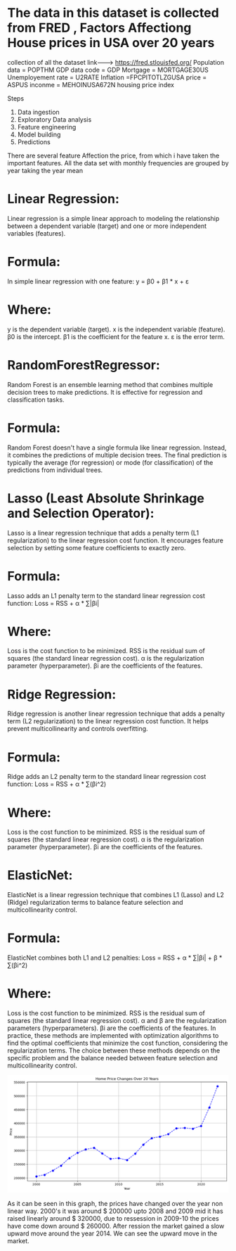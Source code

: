 # The data in this dataset is collected from FRED , Factors Affectiong House prices in USA over 20 years
collection of all the dataset 
 link--->   https://fred.stlouisfed.org/ 
 Population data = POPTHM
 GDP data code = GDP
 Mortgage = MORTGAGE30US
 Unemployement rate = U2RATE
 Inflation =FPCPITOTLZGUSA
 price = ASPUS
inconme = MEHOINUSA672N
housing price index 

Steps 

1. Data ingestion 
2. Exploratory Data analysis 
3. Feature engineering
4. Model building
5. Predictions


There are several feature Affection the price, from which i have taken the important features.
All the data set with monthly frequencies are grouped by year taking the year mean 



# Linear Regression:
Linear regression is a simple linear approach to modeling the relationship between a dependent variable (target) and one or more independent variables (features).

# Formula:
In simple linear regression with one feature:
y = β0 + β1 * x + ε

# Where:

y is the dependent variable (target).
x is the independent variable (feature).
β0 is the intercept.
β1 is the coefficient for the feature x.
ε is the error term.

# RandomForestRegressor:
Random Forest is an ensemble learning method that combines multiple decision trees to make predictions. It is effective for regression and classification tasks.

# Formula:
Random Forest doesn't have a single formula like linear regression. Instead, it combines the predictions of multiple decision trees. The final prediction is typically the average (for regression) or mode (for classification) of the predictions from individual trees.

# Lasso (Least Absolute Shrinkage and Selection Operator):
Lasso is a linear regression technique that adds a penalty term (L1 regularization) to the linear regression cost function. It encourages feature selection by setting some feature coefficients to exactly zero.

# Formula:
Lasso adds an L1 penalty term to the standard linear regression cost function:
Loss = RSS + α * ∑|βi|

# Where:

Loss is the cost function to be minimized.
RSS is the residual sum of squares (the standard linear regression cost).
α is the regularization parameter (hyperparameter).
βi are the coefficients of the features.


# Ridge Regression:
Ridge regression is another linear regression technique that adds a penalty term (L2 regularization) to the linear regression cost function. It helps prevent multicollinearity and controls overfitting.

# Formula:
Ridge adds an L2 penalty term to the standard linear regression cost function:
Loss = RSS + α * ∑(βi^2)

# Where:

Loss is the cost function to be minimized.
RSS is the residual sum of squares (the standard linear regression cost).
α is the regularization parameter (hyperparameter).
βi are the coefficients of the features.


# ElasticNet:
ElasticNet is a linear regression technique that combines L1 (Lasso) and L2 (Ridge) regularization terms to balance feature selection and multicollinearity control.

# Formula:
ElasticNet combines both L1 and L2 penalties:
Loss = RSS + α * ∑|βi| + β * ∑(βi^2)

# Where:

Loss is the cost function to be minimized.
RSS is the residual sum of squares (the standard linear regression cost).
α and β are the regularization parameters (hyperparameters).
βi are the coefficients of the features.
In practice, these methods are implemented with optimization algorithms to find the optimal coefficients that minimize the cost function, considering the regularization terms. The choice between these methods depends on the specific problem and the balance needed between feature selection and multicollinearity control.


![Alt text](image.png)

As it can be seen in this graph, the prices have changed over the year non linear way.
2000's it was around $ 200000
upto 2008 and 2009 mid it has raised linearly around $ 320000, due to ressession in 2009-10 the prices have come down around $ 260000.
After ression the market gained a slow upward move around the year 2014.
We can see the upward move in the market.

